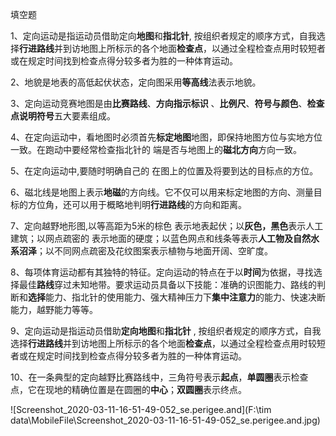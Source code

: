 填空题

1、定向运动是指运动员借助定向**地图**和**指北针**, 按组织者规定的顺序方式，自我选择**行进路线**并到访地图上所标示的各个地面**检查点**，以通过全程检查点用时较短者或在规定时间找到检查点得分较多者为胜的一种体育运动。

2、地貌是地表的高低起伏状态，定向图采用**等高线**法表示地貌。 

3、定向运动竞赛地图是由**比赛路线**、**方向指示标识** 、**比例尺**、**符号与颜色**、**检查点说明符号**五大要素组成。

4、在定向运动中，看地图时必须首先**标定地图**地图，即保持地图方位与实地方位一致。在跑动中要经常检查指北针的  端是否与地图上的**磁北方向**方向一致。

5、在定向运动中,要随时明确自己的   在图上的位置及将要到达的目标点的方位。

​    6、磁北线是地图上表示**地磁**的方向线。它不仅可以用来标定地图的方向、测量目标的方位角，还可以用于概略地判明**行进路线**的方向和距离。

7、定向越野地形图,以等高距为5米的棕色   表示地表起伏；以**灰色，黑色**表示人工建筑；以网点疏密的  表示地面的硬度；以蓝色网点和线条等表示**人工物及自然水系沼泽**；以不同网点疏密及花纹图案表示植物与地面开阔、空旷度。

8、每项体育运动都有其独特的特征。定向运动的特点在于以**时间**为依据，寻找选择最佳**路线**穿过未知地带。要求运动员具备以下技能：准确的识图能力、路线的判断和**选择**能力、指北针的使用能力、强大精神压力下**集中注意力**的能力、快速决断能力，越野能力等等。

9、定向运动是指运动员借助**定向地图**和**指北针** , 按组织者规定的顺序方式，自我选择**行进路线**并到访地图上所标示的各个地面**检查点**，以通过全程检查点用时较短者或在规定时间找到检查点得分较多者为胜的一种体育运动。

10、在一条典型的定向越野比赛路线中，三角符号表示**起点**，**单圆圈**表示检查点，它在现地的精确位置是在圆圈的**中心**；**双圆圈**表示终点。

 

 

 

 ![Screenshot_2020-03-11-16-51-49-052_se.perigee.and](F:\tim data\MobileFile\Screenshot_2020-03-11-16-51-49-052_se.perigee.and.jpg)

 